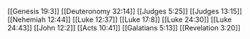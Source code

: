 [[Genesis 19:3]]
[[Deuteronomy 32:14]]
[[Judges 5:25]]
[[Judges 13:15]]
[[Nehemiah 12:44]]
[[Luke 12:37]]
[[Luke 17:8]]
[[Luke 24:30]]
[[Luke 24:43]]
[[John 12:2]]
[[Acts 10:41]]
[[Galatians 5:13]]
[[Revelation 3:20]]
